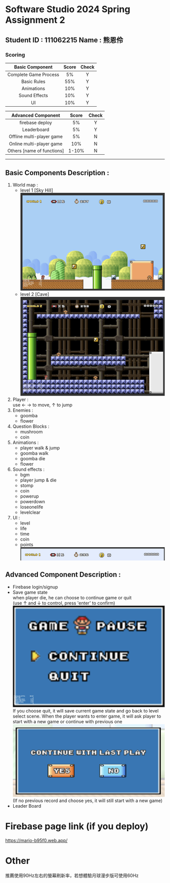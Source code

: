 # Software Studio 2024 Spring Assignment 2

## Student ID : 111062215 Name : 熊恩伶

### Scoring

|**Basic Component**|**Score**|**Check**|
|:-:|:-:|:-:|
|Complete Game Process|5%|Y|
|Basic Rules|55%|Y|
|Animations|10%|Y|
|Sound Effects|10%|Y|
|UI|10%|Y|

|**Advanced Component**|**Score**|**Check**|
|:-:|:-:|:-:|
|firebase deploy|5%|Y|
|Leaderboard|5%|Y|
|Offline multi-player game|5%|N|
|Online multi-player game|10%|N|
|Others [name of functions]|1-10%|N|

---

## Basic Components Description : 
1. World map : 
    * level 1 [Sky Hill]
    ![alt text](image-4.png)
    * level 2 [Cave]
    ![alt text](image-5.png)
2. Player :  
    use &larr; &rarr; to move, &uarr; to jump
3. Enemies : 
    * goomba
    * flower
4. Question Blocks : 
    * mushroom
    * coin
5. Animations : 
    * player walk & jump
    * goomba walk
    * goomba die
    * flower
6. Sound effects :  
    * bgm
    * player jump & die
    * stomp
    * coin
    * powerup
    * powerdown
    * loseonelife
    * levelclear
7. UI : 
    * level
    * life
    * time
    * coin
    * points
![alt text](image-1.png)

## Advanced Component Description : 

* Firebase login/signup
* Save game state  
    when player die, he can choose to continue game or quit   
    (use &uarr; and &darr; to control, press 'enter' to confirm)
    ![alt text](image.png)
    If you choose quit, it will save current game state and go back to level select scene.
    When the player wants to enter game, it will ask player to start with a new game or continue with previous one
    ![alt text](image-2.png)
    (If no previous record and choose yes, it will still start with a new game)
* Leader Board


# Firebase page link (if you deploy)
https://mario-b95f0.web.app/

# Other
推薦使用90Hz左右的螢幕刷新率，若想體驗月球漫步版可使用60Hz